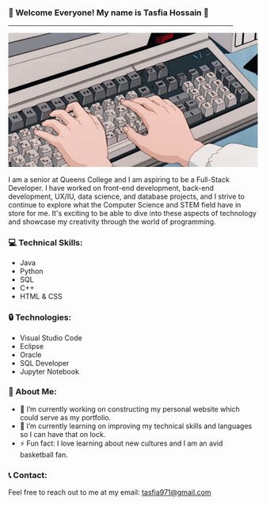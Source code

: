### 👋 Welcome Everyone! My name is Tasfia Hossain 👋

<hr size="2" width="90%" color="white">  


![](coding.gif)
  

I am a senior at Queens College and I am aspiring to be a Full-Stack Developer. I have worked on front-end development, back-end development, UX/IU, data science, and database projects, and I strive to continue to explore what the Computer Science and STEM field have in store for me. It's exciting to be able to dive into these aspects of technology and showcase my creativity through the world of programming. 
  
  
### 💻 Technical Skills:

<ul>
  <li>Java</li>
  <li>Python</li>
  <li>SQL</li>
  <li>C++</li>
  <li>HTML & CSS</li>
</ul>


### 🔒 Technologies:

<ul>
  <li>Visual Studio Code</li>
  <li>Eclipse</li>
  <li>Oracle</li>
  <li>SQL Developer</li>
  <li>Jupyter Notebook</li> 
</ul>


### 📌 About Me:

  
- 🔭 I’m currently working on constructing my personal website which could serve as my portfolio.
- 🌱 I’m currently learning on improving my technical skills and languages so I can have that on lock.
- ⚡ Fun fact: I love learning about new cultures and I am an avid basketball fan.

### 📞 Contact:

Feel free to reach out to me at my email: tasfia971@gmail.com


